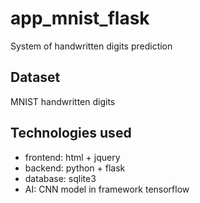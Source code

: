 # app_mnist_flask

System of handwritten digits prediction  

## Dataset  
MNIST handwritten digits  

## Technologies used  
- frontend: html + jquery  
- backend: python + flask  
- database: sqlite3  
- AI: CNN model in framework tensorflow  
